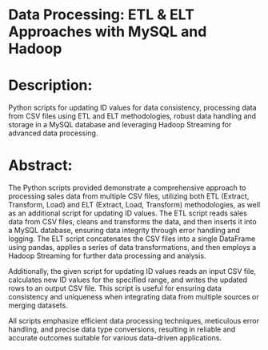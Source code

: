 # Data Processing: ETL & ELT Approaches with MySQL and Hadoop

# Description:
Python scripts for updating ID values for data consistency, processing data from CSV files using ETL and ELT methodologies, robust data handling and storage in a MySQL database and leveraging Hadoop Streaming for advanced data processing.

# Abstract:
The Python scripts provided demonstrate a comprehensive approach to processing sales data from multiple CSV files, utilizing both ETL (Extract, Transform, Load) and ELT (Extract, Load, Transform) methodologies, as well as an additional script for updating ID values. The ETL script reads sales data from CSV files, cleans and transforms the data, and then inserts it into a MySQL database, ensuring data integrity through error handling and logging. The ELT script concatenates the CSV files into a single DataFrame using pandas, applies a series of data transformations, and then employs a Hadoop Streaming for further data processing and analysis.

Additionally, the given script for updating ID values reads an input CSV file, calculates new ID values for the specified range, and writes the updated rows to an output CSV file. This script is useful for ensuring data consistency and uniqueness when integrating data from multiple sources or merging datasets.

All scripts emphasize efficient data processing techniques, meticulous error handling, and precise data type conversions, resulting in reliable and accurate outcomes suitable for various data-driven applications.
